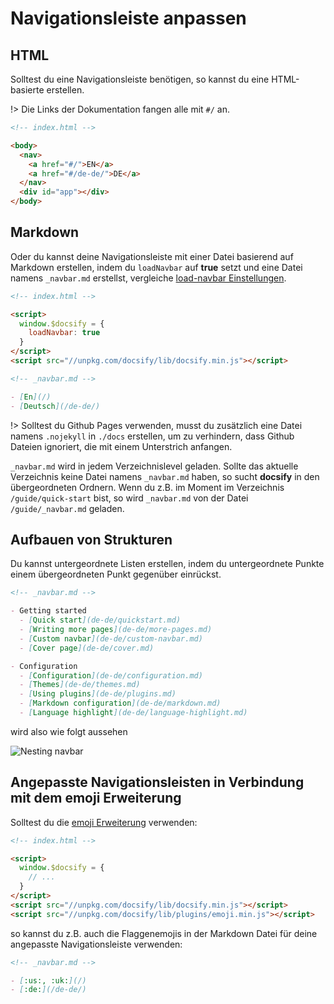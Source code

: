 # Navigationsleiste anpassen

## HTML

Solltest du eine Navigationsleiste benötigen, so kannst du eine HTML-basierte erstellen.

!> Die Links der Dokumentation fangen alle mit `#/` an.

```html
<!-- index.html -->

<body>
  <nav>
    <a href="#/">EN</a>
    <a href="#/de-de/">DE</a>
  </nav>
  <div id="app"></div>
</body>
```

## Markdown

Oder du kannst deine Navigationsleiste mit einer Datei basierend auf Markdown erstellen, indem du `loadNavbar` auf **true** setzt und eine Datei namens `_navbar.md` erstellst, vergleiche [load-navbar Einstellungen](configuration.md#load-navbar).

```html
<!-- index.html -->

<script>
  window.$docsify = {
    loadNavbar: true
  }
</script>
<script src="//unpkg.com/docsify/lib/docsify.min.js"></script>
```

```markdown
<!-- _navbar.md -->

- [En](/)
- [Deutsch](/de-de/)
```

!> Solltest du Github Pages verwenden, musst du zusätzlich eine Datei namens `.nojekyll` in `./docs` erstellen, um zu verhindern, dass Github Dateien ignoriert, die mit einem Unterstrich anfangen.

`_navbar.md` wird in jedem Verzeichnislevel geladen. Sollte das aktuelle Verzeichnis keine Datei namens `_navbar.md` haben, so sucht **docsify** in den übergeordneten Ordnern. Wenn du z.B. im Moment im Verzeichnis `/guide/quick-start` bist,  so wird `_navbar.md` von der Datei `/guide/_navbar.md` geladen.

## Aufbauen von Strukturen

Du kannst untergeordnete Listen erstellen, indem du untergeordnete Punkte einem übergeordneten Punkt gegenüber einrückst.

```markdown
<!-- _navbar.md -->

- Getting started
  - [Quick start](de-de/quickstart.md)
  - [Writing more pages](de-de/more-pages.md)
  - [Custom navbar](de-de/custom-navbar.md)
  - [Cover page](de-de/cover.md)

- Configuration
  - [Configuration](de-de/configuration.md)
  - [Themes](de-de/themes.md)
  - [Using plugins](de-de/plugins.md)
  - [Markdown configuration](de-de/markdown.md)
  - [Language highlight](de-de/language-highlight.md)
```

wird also wie folgt aussehen

![Nesting navbar](_images/nested-navbar.png "Nesting navbar")

## Angepasste Navigationsleisten in Verbindung mit dem emoji Erweiterung

Solltest du die [emoji Erweiterung](plugins.md#emoji) verwenden:

```html
<!-- index.html -->

<script>
  window.$docsify = {
    // ...
  }
</script>
<script src="//unpkg.com/docsify/lib/docsify.min.js"></script>
<script src="//unpkg.com/docsify/lib/plugins/emoji.min.js"></script>
```

so kannst du z.B. auch die Flaggenemojis in der Markdown Datei für deine angepasste Navigationsleiste verwenden:

```markdown
<!-- _navbar.md -->

- [:us:, :uk:](/)
- [:de:](/de-de/)
```
